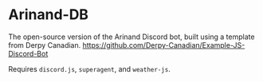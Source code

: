 # Arinand-DB
The open-source version of the Arinand Discord bot, built using a template from Derpy Canadian. https://github.com/Derpy-Canadian/Example-JS-Discord-Bot

Requires `discord.js`, `superagent`, and `weather-js`.
